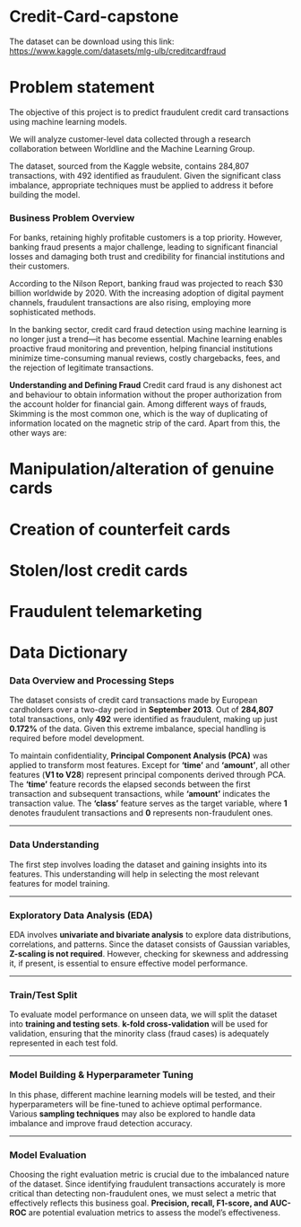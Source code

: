 # Credit-Card-capstone

The dataset can be download using this link: https://www.kaggle.com/datasets/mlg-ulb/creditcardfraud
# Problem statement
The objective of this project is to predict fraudulent credit card transactions using machine learning models.  

We will analyze customer-level data collected through a research collaboration between Worldline and the Machine Learning Group.  

The dataset, sourced from the Kaggle website, contains 284,807 transactions, with 492 identified as fraudulent. Given the significant class imbalance, appropriate techniques must be applied to address it before building the model.

### Business Problem Overview  

For banks, retaining highly profitable customers is a top priority. However, banking fraud presents a major challenge, leading to significant financial losses and damaging both trust and credibility for financial institutions and their customers.  

According to the Nilson Report, banking fraud was projected to reach $30 billion worldwide by 2020. With the increasing adoption of digital payment channels, fraudulent transactions are also rising, employing more sophisticated methods.  

In the banking sector, credit card fraud detection using machine learning is no longer just a trend—it has become essential. Machine learning enables proactive fraud monitoring and prevention, helping financial institutions minimize time-consuming manual reviews, costly chargebacks, fees, and the rejection of legitimate transactions.

**Understanding and Defining Fraud** 
Credit card fraud is any dishonest act and behaviour to obtain information without the proper authorization from the account holder for financial gain. Among different ways of frauds, Skimming is the most common one, which is the way of duplicating of information located on the magnetic strip of the card. Apart from this, the other ways are:

# Manipulation/alteration of genuine cards
# Creation of counterfeit cards
# Stolen/lost credit cards
# Fraudulent telemarketing
# Data Dictionary


### Data Overview and Processing Steps

The dataset consists of credit card transactions made by European cardholders over a two-day period in **September 2013**. Out of **284,807** total transactions, only **492** were identified as fraudulent, making up just **0.172%** of the data. Given this extreme imbalance, special handling is required before model development.  

To maintain confidentiality, **Principal Component Analysis (PCA)** was applied to transform most features. Except for **‘time’** and **‘amount’**, all other features (**V1 to V28**) represent principal components derived through PCA. The **‘time’** feature records the elapsed seconds between the first transaction and subsequent transactions, while **‘amount’** indicates the transaction value. The **‘class’** feature serves as the target variable, where **1** denotes fraudulent transactions and **0** represents non-fraudulent ones.  

---

### Data Understanding  
The first step involves loading the dataset and gaining insights into its features. This understanding will help in selecting the most relevant features for model training.  

---

### Exploratory Data Analysis (EDA)  
EDA involves **univariate and bivariate analysis** to explore data distributions, correlations, and patterns. Since the dataset consists of Gaussian variables, **Z-scaling is not required**. However, checking for skewness and addressing it, if present, is essential to ensure effective model performance.  

---

### **Train/Test Split**  
To evaluate model performance on unseen data, we will split the dataset into **training and testing sets**. **k-fold cross-validation** will be used for validation, ensuring that the minority class (fraud cases) is adequately represented in each test fold.  

---

### Model Building & Hyperparameter Tuning 
In this phase, different machine learning models will be tested, and their hyperparameters will be fine-tuned to achieve optimal performance. Various **sampling techniques** may also be explored to handle data imbalance and improve fraud detection accuracy.  

---

### Model Evaluation
Choosing the right evaluation metric is crucial due to the imbalanced nature of the dataset. Since identifying fraudulent transactions accurately is more critical than detecting non-fraudulent ones, we must select a metric that effectively reflects this business goal. **Precision, recall, F1-score, and AUC-ROC** are potential evaluation metrics to assess the model’s effectiveness.
